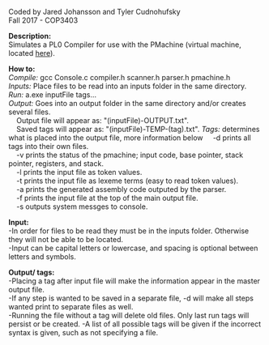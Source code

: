 Coded by Jared Johansson and Tyler Cudnohufsky  
Fall 2017 - COP3403  
  
**Description:**  
Simulates a PL0 Compiler for use with the PMachine (virtual machine, located [here](https://github.com/m3talpillow/SchoolWork/tree/master/PMachine)).  
  
**How to:**  
*Compile:* gcc Console.c compiler.h scanner.h parser.h pmachine.h  
*Inputs:* Place files to be read into an inputs folder in the same directory.  
*Run:* a.exe inputFile tags...  
*Output:* Goes into an output folder in the same directory and/or creates several files.  
&nbsp;&nbsp;&nbsp; Output file will appear as: "(inputFile)-OUTPUT.txt".  
&nbsp;&nbsp;&nbsp; Saved tags will appear as: "(inputFile)-TEMP-(tag).txt".
*Tags:* determines what is placed into the output file, more information below 
&nbsp;&nbsp;&nbsp; -d prints all tags into their own files.   
&nbsp;&nbsp;&nbsp; -v prints the status of the pmachine; input code, base pointer, stack pointer, registers, and stack.  
&nbsp;&nbsp;&nbsp; -l prints the input file as token values.  
&nbsp;&nbsp;&nbsp; -t prints the input file as lexeme terms (easy to read token values).  
&nbsp;&nbsp;&nbsp; -a prints the generated assembly code outputed by the parser.  
&nbsp;&nbsp;&nbsp; -f prints the input file at the top of the main output file.  
&nbsp;&nbsp;&nbsp; -s outputs system messges to console. 
  
**Input:**  
-In order for files to be read they must be in the inputs folder. Otherwise they will not be able to be located.  
-Input can be capital letters or lowercase, and spacing is optional between letters and symbols.   
   
**Output/ tags:**  
-Placing a tag after input file will make the information appear in the master output file.   
-If any step is wanted to be saved in a separate file, -d will make all steps wanted print to separate files as well.  
-Running the file without a tag will delete old files. Only last run tags will persist or be created.
-A list of all possible tags will be given if the incorrect syntax is given, such as not specifying a file.   


